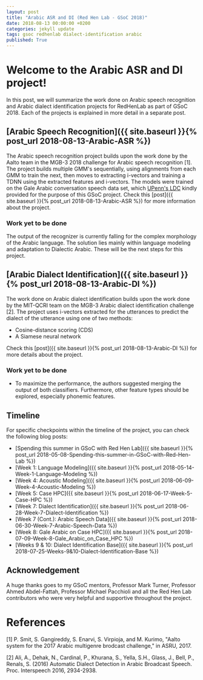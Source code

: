 ```yaml
---
layout: post
title: "Arabic ASR and DI (Red Hen Lab - GSoC 2018)"
date: 2018-08-13 00:00:00 +0200
categories: jekyll update
tags: gsoc redhenlab dialect-identification arabic
published: True
---
```


# Welcome to the Arabic ASR and DI project!

In this post, we will summarize the work done on Arabic speech recognition and Arabic dialect identification projects for RedHenLab as part of GSoC 2018. Each of the projects is explained in more detail in a separate post.

## [Arabic Speech Recognition]({{ site.baseurl }}{% post_url 2018-08-13-Arabic-ASR %})

The Arabic speech recognition project builds upon the work done by the Aalto team in the MGB-3 2018 challenge for Arabic speech recognition [1]. The project builds multiple GMM's sequentially, using alignments from each GMM to train the next, then moves to extracting i-vectors and training a TDNN using the extracted features and i-vectors.
The models were trained on the Gale Arabic conversation speech data set, which [UPenn's LDC](https://www.ldc.upenn.edu/) kindly provided for the purpose of this GSoC project.
Check this [post]({{ site.baseurl }}{% post_url 2018-08-13-Arabic-ASR %}) for more information about the project.

### Work yet to be done

The output of the recognizer is currently falling for the complex morphology of the Arabic language. The solution lies mainly within language modeling and adaptation to Dialectic Arabic. These will be the next steps for this project.

## [Arabic Dialect Identification]({{ site.baseurl }}{% post_url 2018-08-13-Arabic-DI %})

The work done on Arabic dialect identification builds upon the work done by the MIT-QCRI team on the MGB-3 Arabic dialect identification challenge [2]. The project uses i-vectors extracted for the utterances to predict the dialect of the utterance using one of two methods:

 - Cosine-distance scoring (CDS)
 - A Siamese neural network

Check this [post]({{ site.baseurl }}{% post_url 2018-08-13-Arabic-DI %}) for more details about the project.

### Work yet to be done

 - To maximize the performance, the authors suggested merging the output of both classifiers. Furthermore, other feature types should be explored, especially phonemic features.

## Timeline

 For specific checkpoints within the timeline of the project, you can check the following blog posts:
 
 - [Spending this summer in GSoC with Red Hen Lab]({{ site.baseurl }}{% post_url 2018-05-08-Spending-this-summer-in-GSoC-with-Red-Hen-Lab %})
 - [Week 1: Language Modeling]({{ site.baseurl }}{% post_url 2018-05-14-Week-1-Language-Modeling %})
 - [Week 4: Acoustic Modeling]({{ site.baseurl }}{% post_url 2018-06-09-Week-4-Acoustic-Modeling %})
 - [Week 5: Case HPC]({{ site.baseurl }}{% post_url 2018-06-17-Week-5-Case-HPC %})
 - [Week 7: Dialect Identification]({{ site.baseurl }}{% post_url 2018-06-28-Week-7-Dialect-Identification %})
 - [Week 7 (Cont.): Arabic Speech Data]({{ site.baseurl }}{% post_url 2018-06-30-Week-7-Arabic-Speech-Data %})
 - [Week 8: Gale Arabic on Case HPC]({{ site.baseurl }}{% post_url 2018-07-09-Week-8-Gale_Arabic_on_Case_HPC %})
 - [Weeks 9 & 10: Dialect Identification Base]({{ site.baseurl }}{% post_url 2018-07-25-Weeks-9&10-Dialect-Identification-Base %})
 
## Acknowledgement
 
A huge thanks goes to my GSoC mentors, Professor Mark Turner, Professor Ahmed Abdel-Fattah, Professor Michael Pacchioli and all the Red Hen Lab contributors who were very helpful and supportive throughout the project.


# References

[1] P. Smit, S. Gangireddy, S. Enarvi, S. Virpioja, and M. Kurimo, "Aalto system for the 2017 Arabic multigenre brodcast challenge," in ASRU, 2017.

[2] Ali, A., Dehak, N., Cardinal, P., Khurana, S., Yella, S.H., Glass, J., Bell, P., Renals, S. (2016) Automatic Dialect Detection in Arabic Broadcast Speech. Proc. Interspeech 2016, 2934-2938.
